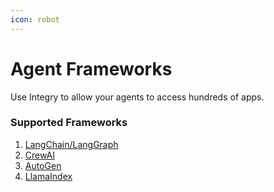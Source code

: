 ```yaml
---
icon: robot
---
```


# Agent Frameworks

Use Integry to allow your agents to access hundreds of apps.

### Supported Frameworks

1. [LangChain/LangGraph](langchain-langgraph.md)
2. [CrewAI](crewai.md)
3. [AutoGen](autogen.md)
4. [LlamaIndex](llamaindex.md)
